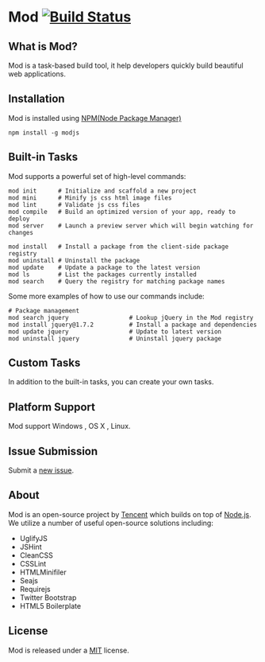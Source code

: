 # Mod [![Build Status](https://secure.travis-ci.org/modulejs/modjs.png?branch=master)](http://travis-ci.org/modulejs/modjs)

## What is Mod?

Mod is a task-based build tool, it help developers quickly build beautiful web applications.

## Installation

Mod is installed using [NPM(Node Package Manager)](http://npmjs.org/)

```shell
npm install -g modjs
```

## Built-in Tasks

Mod supports a powerful set of high-level commands:

```shell
mod init      # Initialize and scaffold a new project
mod mini      # Minify js css html image files
mod lint      # Validate js css files
mod compile   # Build an optimized version of your app, ready to deploy
mod server    # Launch a preview server which will begin watching for changes

mod install   # Install a package from the client-side package registry
mod uninstall # Uninstall the package
mod update    # Update a package to the latest version
mod ls        # List the packages currently installed
mod search    # Query the registry for matching package names
```

Some more examples of how to use our commands include:

```shell
# Package management
mod search jquery                 # Lookup jQuery in the Mod registry
mod install jquery@1.7.2          # Install a package and dependencies
mod update jquery                 # Update to latest version
mod uninstall jquery              # Uninstall jquery package
```

## Custom Tasks

In addition to the built-in tasks, you can create your own tasks.

## Platform Support

Mod support Windows , OS X , Linux.


## Issue Submission

Submit a [new issue](https://github.com/modulejs/modjs/issues/new).


## About

Mod is an open-source project by [Tencent](http://www.tencent.com/en-us/) which builds on top of [Node.js](https://nodejs.org).
We utilize a number of useful open-source solutions including:

* UglifyJS
* JSHint
* CleanCSS
* CSSLint
* HTMLMinifiler
* Seajs
* Requirejs
* Twitter Bootstrap
* HTML5 Boilerplate


## License

Mod is released under a [MIT](http://opensource.org/licenses/mit-license.php) license.
